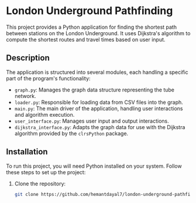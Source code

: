 # London Underground Pathfinding

This project provides a Python application for finding the shortest path between stations on the London Underground. It uses Dijkstra's algorithm to compute the shortest routes and travel times based on user input.

## Description

The application is structured into several modules, each handling a specific part of the program's functionality:
- `graph.py`: Manages the graph data structure representing the tube network.
- `loader.py`: Responsible for loading data from CSV files into the graph.
- `main.py`: The main driver of the application, handling user interactions and algorithm execution.
- `user_interface.py`: Manages user input and output interactions.
- `dijkstra_interface.py`: Adapts the graph data for use with the Dijkstra algorithm provided by the `clrsPython` package.

## Installation

To run this project, you will need Python installed on your system. Follow these steps to set up the project:

1. Clone the repository:
   ```bash
   git clone https://github.com/hemantdayal7/london-underground-pathfinder.git

